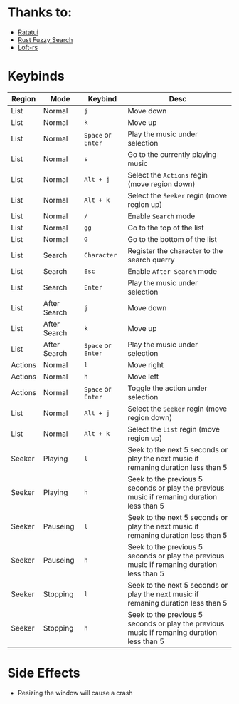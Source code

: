 # Thanks to:
- [Ratatui](https://github.com/ratatui-org/ratatui)
- [Rust Fuzzy Search](https://gitlab.com/EnricoCh/rust-fuzzy-search)
- [Loft-rs](https://github.com/Serial-ATA/lofty-rs)
# Keybinds
|Region|Mode|Keybind|Desc|
|------|----|-----|------|
|List|Normal|`j`|Move down|
|List|Normal|`k`|Move up|
|List|Normal|`Space` or `Enter`|Play the music under selection|
|List|Normal|`s`|Go to the currently playing music|
|List|Normal|`Alt + j`|Select the `Actions` regin (move region down)|
|List|Normal|`Alt + k`|Select the `Seeker` regin (move region up)|
|List|Normal|`/`|Enable `Search` mode|
|List|Normal|`gg`|Go to the top of the list|
|List|Normal|`G`|Go to the bottom of the list|
|List|Search|`Character`|Register the character to the search querry|
|List|Search|`Esc`|Enable `After Search` mode|
|List|Search|`Enter`|Play the music under selection|
|List|After Search|`j`|Move down|
|List|After Search|`k`|Move up|
|List|After Search|`Space` or `Enter`|Play the music under selection|
|Actions|Normal|`l`|Move right|
|Actions|Normal|`h`|Move left|
|Actions|Normal|`Space` or `Enter`|Toggle the action under selection|
|List|Normal|`Alt + j`|Select the `Seeker` regin (move region down)|
|List|Normal|`Alt + k`|Select the `List` regin (move region up)|
|Seeker|Playing|`l`|Seek to the next 5 seconds or play the next music if remaning duration less than 5|
|Seeker|Playing|`h`|Seek to the previous 5 seconds or play the previous music if remaning duration less than 5|
|Seeker|Pauseing|`l`|Seek to the next 5 seconds or play the next music if remaning duration less than 5|
|Seeker|Pauseing|`h`|Seek to the previous 5 seconds or play the previous music if remaning duration less than 5|
|Seeker|Stopping|`l`|Seek to the next 5 seconds or play the next music if remaning duration less than 5|
|Seeker|Stopping|`h`|Seek to the previous 5 seconds or play the previous music if remaning duration less than 5|
# Side Effects
- Resizing the window will cause a crash 
